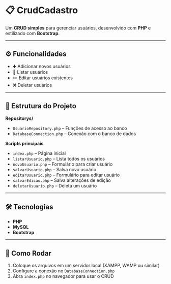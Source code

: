 # 📋 CrudCadastro

Um **CRUD simples** para gerenciar usuários, desenvolvido com **PHP** e estilizado com **Bootstrap**.  

---

## ⚙️ Funcionalidades
- ➕ Adicionar novos usuários  
- 📄 Listar usuários  
- ✏️ Editar usuários existentes  
- ❌ Deletar usuários  

---

## 📂 Estrutura do Projeto

**Repositorys/**  
- `UsuarioRepository.php` – Funções de acesso ao banco  
- `DatabaseConnection.php` – Conexão com o banco de dados  

**Scripts principais**  
- `index.php` – Página inicial  
- `listarUsuario.php` – Lista todos os usuários  
- `novoUsuario.php` – Formulário para criar usuário  
- `salvarUsuario.php` – Salva novo usuário  
- `editarUsuario.php` – Formulário para editar usuário  
- `salvarEdicao.php` – Salva alterações de edição  
- `deletarUsuario.php` – Deleta um usuário  

---

## 🛠 Tecnologias
- **PHP**  
- **MySQL**  
- **Bootstrap**  

---

## 🚀 Como Rodar
1. Coloque os arquivos em um servidor local (XAMPP, WAMP ou similar)  
2. Configure a conexão no `DatabaseConnection.php`  
3. Abra `index.php` no navegador para usar o CRUD
